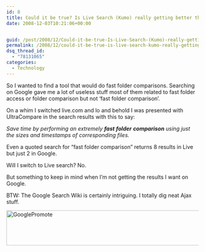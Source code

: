 ```yaml
---
id: 8
title: Could it be true? Is Live Search (Kumo) really getting better than the great Goog?
date: 2008-12-03T10:21:06+00:00


guid: /post/2008/12/Could-it-be-true-Is-Live-Search-(Kumo)-really-getting-better-than-the-great-Goog.aspx
permalink: /2008/12/could-it-be-true-is-live-search-kumo-really-getting-better-than-the-great-goog/
dsq_thread_id:
  - "78131065"
categories:
  - Technology
---
```

<p>So I wanted to find a tool that would do fast folder comparisons. Searching on Google gave me a lot of useless stuff most of them related to fast folder access or folder comparison but not ‘fast folder comparison’.</p>  <p>On a whim I switched live.com and lo and behold I was presented with UltraCompare in the search results with this to say:</p>  <p><em>Save time by performing an extremely <strong>fast</strong> <strong>folder</strong> <strong>comparison</strong> using just the sizes and timestamps of corresponding files.</em></p>  <p>Even a quoted search for “fast folder comparison” returns 8 results in Live but just 2 in Google.</p>  <p>Will I switch to Live search? No.</p>  <p>But something to keep in mind when I’m not getting the results I want on Google.</p>  <p>BTW: The Google Search Wiki is certainly intriguing. I totally dig neat Ajax stuff.</p>  <p><img title="GooglePromote" style="border-right: 0px; border-top: 0px; display: inline; border-left: 0px; border-bottom: 0px" height="92" alt="GooglePromote" src="{{ site.url }}{{ site.baseurl }}/wp-content/uploads/files/WindowsLiveWriter/CoulditbetrueIsLiveSearchKumoreallygetti_9F9D/GooglePromote_1.jpg" width="556" border="0" /></p>